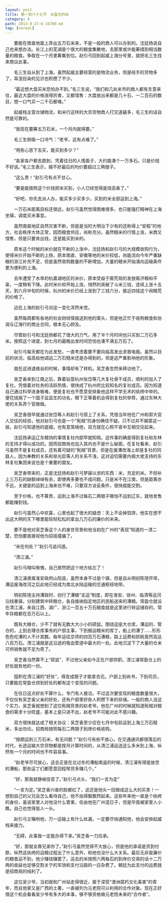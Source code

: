 ```yaml
---
layout: post
title: 第一百六十七节　长盈仓的米
category: 6
path: 2013-9-27-6-16700.md
tag: [normal]
---
```


　　要能在南直地面上弄出五万石米来，不是一般的商人可以办到的。沈廷扬说自己也来想办法。长江上的芜湖是个很大的粮食集散地，去那里或许能筹措到相当数量的粮食。争取在一个月里筹集到位。赵引弓回到起威上海分号里，就把毛三生找来商议此事。

　　毛三生自从到了上海，虽然起威主要经营的是物流业务，但是经手的货物多了，耳渲目染的见识也积攒了不少。

　　“最近想大盘买米恐怕办不到。”毛三生说，“我们和几处米市的商人都有生意来往，最近大盘的价格涨得厉害，又都惜售：大盘放出来都是几十石、一二百石的数目，想一口气买一二千石都难。”

　　起威栈主营仓储物流，和米行这样的大宗货物商人打交道最多，毛三生的话自然是可靠的。

　　“我现在要筹五万石米，一个月内就得要。”

　　毛三生倒吸一口冷气：“老爷，这有点难了。”

　　“用些心思下去买，能买到多少？”

　　“各家各户都去跑到，凭着往日的人情面子，大约能凑个一万多石。只是价钱不好说。”毛三生表示，搞不好最后的均价要超过三两银子。

　　“这么贵！”赵引弓有点不甘心。

　　“要是能按照这个价钱把米买到，小人已经觉得是烧高香了。”

　　“好吧，你先去派人办，能买多少买多少。买到的米全部运到上海。”

　　一万石米距离目标还很远，赵引弓虽然觉得困难很多，也只能强打精神在上海坐镇，调度买米事宜。

　　虽然南直地区自然灾害不断，但是是当时大明治下少有的还称得上“安稳”的地方，社会秩序大体正常，因而粮食供应，尚称充分。虽然糙米的行情上涨，米商又惜售，但是只要肯出钱，还是能买到米的。

　　原本这个时候的米价就在不断的上涨中，沈廷扬和赵引弓的大规模收购行为，使得米价开始不断的上扬，原本南直、安徽等地的米价较低，尚能流向今年严重缺粮的浙江补充不足，但是虽然收购数量的不断增加，大量的粮米开始涌向运输条件更为便利的上海。

　　去年遭受了水旱的杭嘉湖地区的米价，原本受益于赈荒局的发放赈济粮和平粜，一度稍有下降。此时米价却开始上涨，悄然的突破了斗米三钱，连续上涨十五天，到六月中旬的时候，杭州的米价已经上涨到了三钱六分，接近四钱这个闹粮荒的价格了。

　　远在上海的赵引弓对这一变化浑然未觉。

　　虽然每周都有各地的社会财经情报送到他的案头，但是他正忙于收购粮食和协调与辽海行的商业合同，根本无心顾及。

　　尽管赵引弓和沈廷扬都花了很大的力气，用了半个月时间也只买到二万石多米。按照这个进度，到七月的最晚出发时间恐怕也凑不满五万石了。

　　赵引弓每天都在为此发愁，一直考虑着要不要向临高发出求救电报。虽然以目前的状况，临高给他调运二万石糙米还是办得到的，但是这严重影响他的形象。

　　就在这进退维谷的时候，事情却有了转机。吴芝香忽然来拜访他了。

　　吴芝香来到江南之后，靠着钻营杭州张岱等几大复社骨干成员，顺利的加入了复社，凭借着对社务的活跃热情，很快成了杭州府比较知名的复社成员。因为知道自己通过科举进身极难，便是复社也不愿意安排象他这样不学无术的纨绔中举的。便花钱捐了一个国子监监生的功名，眼下正等着机会得到复社的举荐，通过东林大佬的关系弄个官做做。

　　吴芝香很早就通过张岱等人和赵引弓搭上了关系。凭借当年他在广州和郭大官人交往的经验，他对赵引弓也是一个“髡贼”的身份确信不疑。只不过并不揭穿这一层。赵引弓知道他的底细，也有意笼络他，双方就在心照不宣中互相交往起来。

　　沈廷扬承运辽东粮饷的事情复社内部早就知晓。这件事的确是得到复社和东林的支持才得以成功的。因而招商局也加入其内也不是什么秘密。在复社看来，赵引弓虽然不是复社成员，还有着可疑的“髡贼”背景，但是在废漕改海上却是复社的同路人，因为奉教的关系和徐光启等人的关系不浅，这对迫切需要内阁大佬支持的东林复社集团来说也是个重要的盟友。

　　吴芝香带来的，正是沈廷扬和赵引弓梦寐以求的东西：米，充足的米。不但补上三万石的缺额绰绰有余，即使再多要也不成问题。只是米不在江南，但是距离亦不远，关键是的运到上海来也不难，只要双方谈妥条件，很快就能交割。

　　至于价格，也不算贵，运到上海不过每石二两银子哪怕不运到辽东，就地发售都能赚到钱。

　　赵引弓虽然心中欢喜，心里也起了很大的疑虑：天上不会掉馅饼，他实在想不出这大明的天下哪里能轻轻松松的拿出几万石的廉价的米来。

　　要不是他对吴芝香这个人的身世背景和他当初在广州的“表现”知道的一清二楚，恐怕要直接视他为招摇撞骗了。

　　“米在何处？”赵引弓追问道。

　　“清江浦。”

　　赵引弓暗叫惭愧，自己居然把这个地方给忘了！

　　清江浦隶属淮安政府山阳县，虽然本身不过是个镇，但是自从明初陈瑄开埠，漕运废海改河之后此地已经成为南北水陆运输的交通枢纽地带。

　　明初陈瑄主持漕政时，创行了漕粮“支运”制度，即在淮安、徐州、临清等运河沿线重镇，分别建筑中转粮仓，各自接纳指定地区的民船送来的漕粮。常盈仓就设在清江浦，来自江西、湖广、浙江一百五十万石粮食就是这里进行转运储存的，常年存粮都在百万石以上。

　　既有大粮仓，少不了就有无数大大小小的硕鼠。围绕这座大仓库，漕运的、管仓的，上到总理仓库事务的户部主事，下到搬运粮米的库丁，船上的漕丁……形形色色吃漕的人不计其数。每年运往京师的四百万石漕粮，路上运费和损耗竟然高达八百万石。清江浦就是这沿途的吸血管道中最大的一处。此地沉淀下了大量的仓米可供销售就不足为奇了。

　　吴芝香当然算不上“硕鼠”，不过他父亲如今正在户部供职。清江浦常盈仓上的好处就有他的一份。

　　囤积在清江浦的“好处”，得变成银子才能拿去花。户部上到尚书，下到司员，只要能在常盈仓捞到好处的都有这个变现的问题。

　　在往日这点好处不算什么，专门有人接洽。不过这次要变现的粮食数量很大，不仅仅有吴芝香父亲的好处，还有户部里好些人积攒下来的存储。一般的商人没这个实力，吴芝香就想到了这位髡贼背景的赵老爷。他在广州的时候就知道髡贼对粮食的需求十分旺盛，基本上是只进不出，赵老爷不可能对此不感兴趣。

　　双方很快就达成了相关协议：吴芝香至少应在七月中旬前运到上海三万石糙米，多出勿论。招商局按照每石二两银子到岸价格收购。

　　“按期运到三万石米，有无问题？”赵引弓有些不放心。在交通通讯都很落后的时代，长途运输大宗货物都是按月计算时间的，从清江浦运送这么多米到上海，纵然有一个月的时间也不件容易事。

　　“赵老爷尽可放心，这会正是在北过冬的漕船南返的时候，清江浦有得是放空的漕船，那些运丁们都愿意回程带货多赚几个。”

　　“好，那我就静候佳音了。”赵引弓点头，“我们一言为定”

　　“一言为定。”吴芝香兴奋的脸都红了，这还是他头一回做成这么大的买卖！一想到自己的父兄会怎么看待自己，他不由得飘飘然起来。这些年来他一直是个纨绔的身份，虽说家里人对他没什么管束，任由他在广州混日子，但是毕竟被家里人小瞧。自己也觉得低人一头。

　　赵引弓又嘱咐他，万一运输上有什么纰漏，一定要尽快通知他，他会安排起威栈来接力。

　　“无碍，此事我一定能办得下来。”吴芝香一力应承。

　　“好，那就全靠兄弟你了。”赵引弓虽然觉得不大放心，但是他的承诺是货到付款，纵然这纨绔的运粮过程出了什么意外，和他也没什么大关系。最后无非是廉价的粮食运不到，他少赚钱赚罢了。运去的米按照六两每石的到岸价交易的话十二万两的收益也足够交割关宁的军饷和支付沿路的一应杂费了。朝廷为此支付的运费就是招商局的纯利了。

　　这位吴少爷，当初就和广州站走得很近，属于深受“澳洲腐朽文化毒害”的青年，而且他家又是广西的土著，一直被列为元老院可以利用的合作对象。现在正好借这个机会看看吴少爷有多大的本事，够不够资格做元老院未来的“合作者”。
